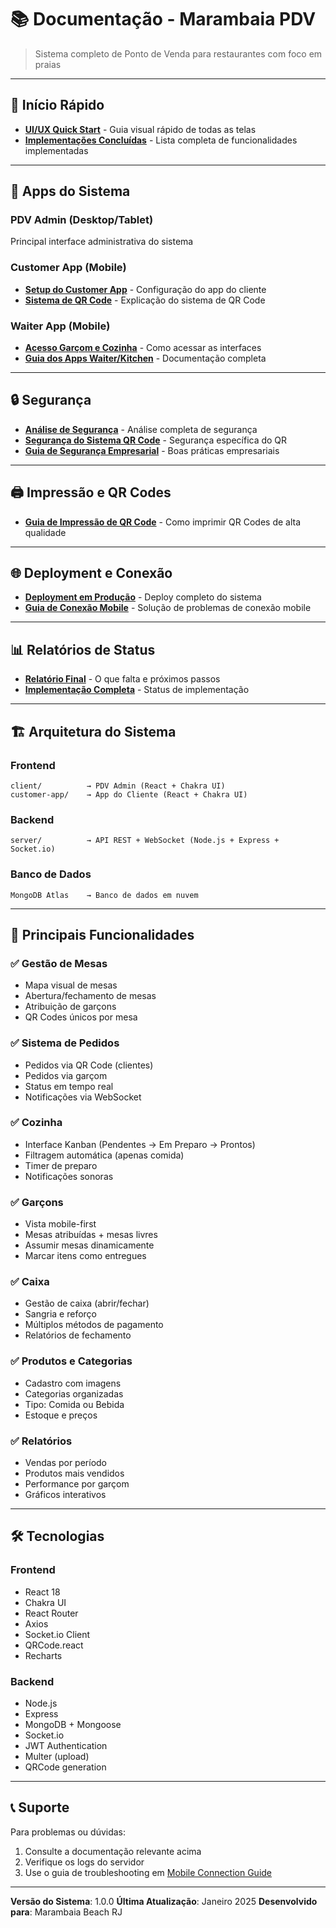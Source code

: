 # 📚 Documentação - Marambaia PDV

> Sistema completo de Ponto de Venda para restaurantes com foco em praias

---

## 🚀 Início Rápido

- **[UI/UX Quick Start](./UI_UX_QUICK_START.md)** - Guia visual rápido de todas as telas
- **[Implementações Concluídas](./IMPLEMENTACOES_CONCLUIDAS.md)** - Lista completa de funcionalidades implementadas

---

## 📱 Apps do Sistema

### PDV Admin (Desktop/Tablet)
Principal interface administrativa do sistema

### Customer App (Mobile)
- **[Setup do Customer App](./CUSTOMER_APP_SETUP.md)** - Configuração do app do cliente
- **[Sistema de QR Code](./README_QR_SYSTEM.md)** - Explicação do sistema de QR Code

### Waiter App (Mobile)
- **[Acesso Garçom e Cozinha](./WAITER_KITCHEN_ACCESS.md)** - Como acessar as interfaces
- **[Guia dos Apps Waiter/Kitchen](./WAITER_KITCHEN_APPS_GUIDE.md)** - Documentação completa

---

## 🔒 Segurança

- **[Análise de Segurança](./SECURITY_ANALYSIS.md)** - Análise completa de segurança
- **[Segurança do Sistema QR Code](./SECURITY_QRCODE_SYSTEM.md)** - Segurança específica do QR
- **[Guia de Segurança Empresarial](./ENTERPRISE_SAFETY_GUIDE.md)** - Boas práticas empresariais

---

## 🖨️ Impressão e QR Codes

- **[Guia de Impressão de QR Code](./QR_CODE_PRINTING_GUIDE.md)** - Como imprimir QR Codes de alta qualidade

---

## 🌐 Deployment e Conexão

- **[Deployment em Produção](./PRODUCTION_DEPLOYMENT.md)** - Deploy completo do sistema
- **[Guia de Conexão Mobile](./MOBILE_CONNECTION_GUIDE.md)** - Solução de problemas de conexão mobile

---

## 📊 Relatórios de Status

- **[Relatório Final](./WHATS_MISSING_FINAL_REPORT.md)** - O que falta e próximos passos
- **[Implementação Completa](./IMPLEMENTATION_COMPLETE.md)** - Status de implementação

---

## 🏗️ Arquitetura do Sistema

### Frontend
```
client/          → PDV Admin (React + Chakra UI)
customer-app/    → App do Cliente (React + Chakra UI)
```

### Backend
```
server/          → API REST + WebSocket (Node.js + Express + Socket.io)
```

### Banco de Dados
```
MongoDB Atlas    → Banco de dados em nuvem
```

---

## 🔑 Principais Funcionalidades

### ✅ Gestão de Mesas
- Mapa visual de mesas
- Abertura/fechamento de mesas
- Atribuição de garçons
- QR Codes únicos por mesa

### ✅ Sistema de Pedidos
- Pedidos via QR Code (clientes)
- Pedidos via garçom
- Status em tempo real
- Notificações via WebSocket

### ✅ Cozinha
- Interface Kanban (Pendentes → Em Preparo → Prontos)
- Filtragem automática (apenas comida)
- Timer de preparo
- Notificações sonoras

### ✅ Garçons
- Vista mobile-first
- Mesas atribuídas + mesas livres
- Assumir mesas dinamicamente
- Marcar itens como entregues

### ✅ Caixa
- Gestão de caixa (abrir/fechar)
- Sangria e reforço
- Múltiplos métodos de pagamento
- Relatórios de fechamento

### ✅ Produtos e Categorias
- Cadastro com imagens
- Categorias organizadas
- Tipo: Comida ou Bebida
- Estoque e preços

### ✅ Relatórios
- Vendas por período
- Produtos mais vendidos
- Performance por garçom
- Gráficos interativos

---

## 🛠️ Tecnologias

### Frontend
- React 18
- Chakra UI
- React Router
- Axios
- Socket.io Client
- QRCode.react
- Recharts

### Backend
- Node.js
- Express
- MongoDB + Mongoose
- Socket.io
- JWT Authentication
- Multer (upload)
- QRCode generation

---

## 📞 Suporte

Para problemas ou dúvidas:
1. Consulte a documentação relevante acima
2. Verifique os logs do servidor
3. Use o guia de troubleshooting em [Mobile Connection Guide](./MOBILE_CONNECTION_GUIDE.md)

---

**Versão do Sistema**: 1.0.0
**Última Atualização**: Janeiro 2025
**Desenvolvido para**: Marambaia Beach RJ
